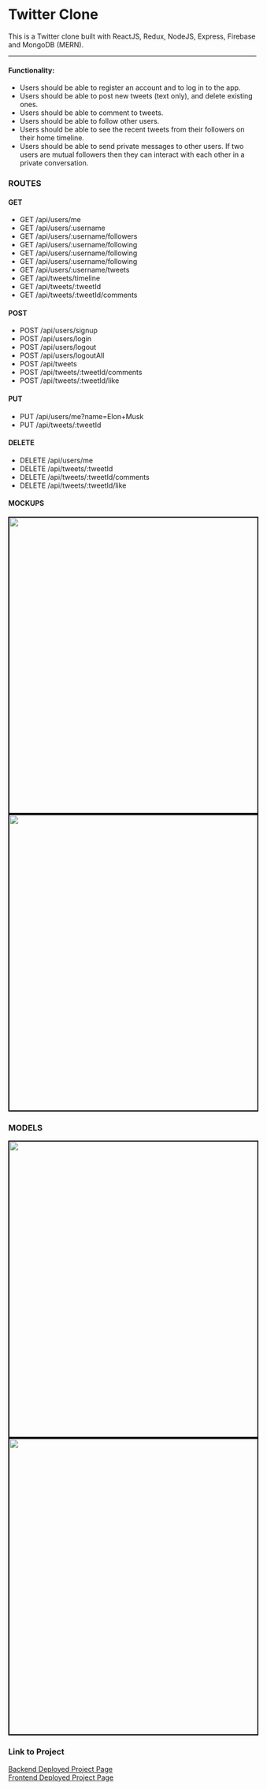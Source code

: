 # Twitter Clone

This is a Twitter clone built with ReactJS, Redux, NodeJS, Express, Firebase and MongoDB (MERN).


---

#### Functionality:

- Users should be able to register an account and to log in to the app.
- Users should be able to post new tweets (text only), and delete existing ones.
- Users should be able to comment to tweets.
- Users should be able to follow other users.
- Users should be able to see the recent tweets from their followers on their home timeline.
- Users should be able to send private messages to other users. If two users are mutual followers then they can interact with each other in a private conversation.


### ROUTES

#### GET

- GET /api/users/me
- GET /api/users/:username
- GET /api/users/:username/followers
- GET /api/users/:username/following
- GET /api/users/:username/following
- GET /api/users/:username/following
- GET /api/users/:username/tweets
- GET /api/tweets/timeline
- GET /api/tweets/:tweetId
- GET /api/tweets/:tweetId/comments

#### POST

- POST /api/users/signup
- POST /api/users/login
- POST /api/users/logout
- POST /api/users/logoutAll
- POST /api/tweets
- POST /api/tweets/:tweetId/comments
- POST /api/tweets/:tweetId/like

#### PUT

- PUT /api/users/me?name=Elon+Musk
- PUT /api/tweets/:tweetId

#### DELETE

- DELETE /api/users/me
- DELETE /api/tweets/:tweetId
- DELETE /api/tweets/:tweetId/comments
- DELETE /api/tweets/:tweetId/like

#### MOCKUPS
<img src="https://i.imgur.com/iaIRHQ8.png" width="600px" style="border: 2px solid black">
<br>
<img src="https://i.imgur.com/zh1jNvk.png" width="600px" style="border: 2px solid black">


### MODELS

<img src="https://i.imgur.com/Ptt5M36.png" width="600px" style="border: 2px solid black">
<br>
<img src="https://i.imgur.com/m4XnG4D.png" width="600px" style="border: 2px solid black">



### Link to Project

[Backend Deployed Project Page](https://zweeter-backend.onrender.com)  
[Frontend Deployed Project Page](https://super-sfogliatella-4f8028.netlify.app/)

